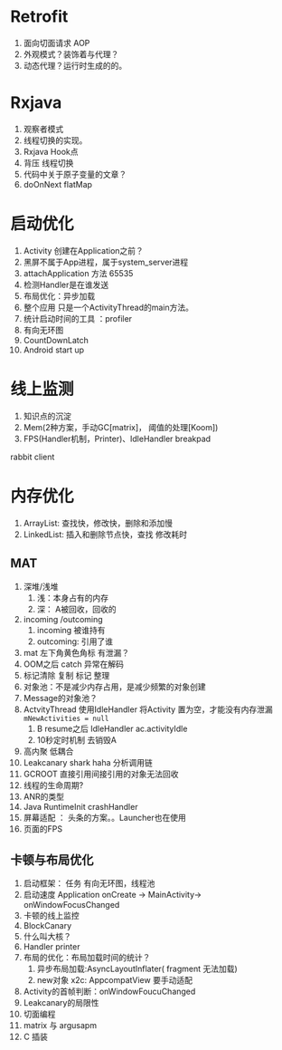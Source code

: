 # Retrofit
1. 面向切面请求 AOP
2. 外观模式？装饰着与代理？
3. 动态代理？运行时生成的的。
# Rxjava
1. 观察者模式 
2. 线程切换的实现。
3. Rxjava Hook点
4. 背压 线程切换
5. 代码中关于原子变量的文章？
6. doOnNext flatMap
# 启动优化
1. Activity 创建在Application之前？
2. 黑屏不属于App进程，属于system_server进程
3. attachApplication 方法 65535
4. 检测Handler是在谁发送
5. 布局优化：异步加载
6. 整个应用  只是一个ActivityThread的main方法。
7. 统计启动时间的工具 ：profiler
8. 有向无环图
9. CountDownLatch
10. Android start up
# 线上监测
1. 知识点的沉淀
2. Mem(2种方案，手动GC[matrix]， 阈值的处理[Koom])
3. FPS(Handler机制，Printer)、IdleHandler
breakpad

rabbit client
# 内存优化

1. ArrayList: 查找快，修改快，删除和添加慢
2. LinkedList: 插入和删除节点快，查找 修改耗时
## MAT
1. 深堆/浅堆
	1.  浅：本身占有的内存
	2. 深： A被回收，回收的
2. incoming /outcoming
	1.  incoming 被谁持有
	2. outcoming: 引用了谁
3. mat 左下角黄色角标 有泄漏？
4. OOM之后 catch 异常在解码
5. 标记清除 复制 标记 整理
6. 对象池：不是减少内存占用，是减少频繁的对象创建
7. Message的对象池？
8. ActvityThread 使用IdleHandler 将Activity 置为空，才能没有内存泄漏`mNewActivities = null`
	1.  B resume之后  IdleHandler  ac.activityIdle 
	2. 10秒定时机制 去销毁A
9. 高内聚 低耦合
10. Leakcanary  shark haha 分析调用链
11. GCROOT 直接引用间接引用的对象无法回收
12. 线程的生命周期?
13. ANR的类型
14. Java  RuntimeInit  crashHandler
15. 屏幕适配 ： 头条的方案。。Launcher也在使用
16. 页面的FPS
## 卡顿与布局优化
1. 启动框架： 任务 有向无环图，线程池
2. 启动速度  Application  onCreate -> MainActivity-> onWindowFocusChanged
3. 卡顿的线上监控
4. BlockCanary
5. 什么叫大核？
6. Handler printer
7. 布局的优化：布局加载时间的统计？
	1.  异步布局加载:AsyncLayoutInflater( fragment 无法加载)
	2. new对象 x2c: AppcompatView 要手动适配
8. Activity的首帧判断：onWindowFoucuChanged
9. Leakcanary的局限性
10. 切面编程
11. matrix 与 argusapm
12. C 插装